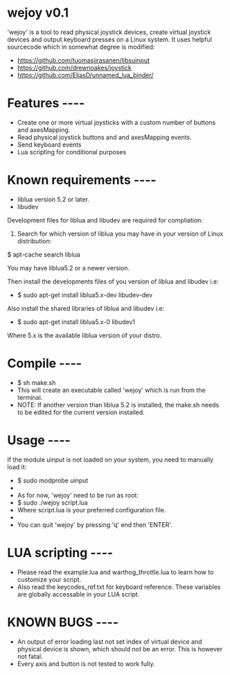 # wejoy v0.1

'wejoy' is a tool to read physical joystick devices, create virtual joystick devices and output keyboard presses on a Linux system. It uses helpful sourcecode which in somewhat degree is modified:
* https://github.com/tuomasjjrasanen/libsuinput
* https://github.com/drewnoakes/joystick
* https://github.com/EliasD/unnamed_lua_binder/


# Features ----
* Create one or more virtual joysticks with a custom number of buttons and axesMapping.
* Read physical joystick buttons and and axesMapping events.
* Send keyboard events
* Lua scripting for conditional purposes


# Known requirements ----
* liblua version 5.2 or later.
* libudev

Development files for liblua and libudev are required for compliation:

1. Search for which version of liblua you may have in your version of Linux distribution:

$ apt-cache search liblua

You may have liblua5.2 or a newer version.

Then install the developments files of you version of liblua and libudev i.e:
* $ sudo apt-get install liblua5.x-dev libudev-dev

Also install the shared libraries of liblua and libudev i.e:
* $ sudo apt-get install liblua5.x-0 libudev1

Where 5.x is the available liblua version of your distro.


# Compile ----
* $ sh make.sh
* This will create an executable called 'wejoy' which is run from the terminal.
* NOTE: If another version than liblua 5.2 is installed, the make.sh needs to be edited for the current version installed.


# Usage ----
If the module uinput is not loaded on your system, you need to manually load it:
* $ sudo modprobe uinput
*
* As for now, 'wejoy' need to be run as root:
* $ sudo ./wejoy script.lua
* Where script.lua is your preferred configuration file.
*
* You can quit 'wejoy' by pressing 'q' end then 'ENTER'.

# LUA scripting ----
* Please read the example.lua and warthog_throttle.lua to learn how to customize your script.
* Also read the keycodes_ref.txt for keyboard reference. These variables are globally accessable in your LUA script.


# KNOWN BUGS ----
* An output of error loading last not set index of virtual device and physical device is shown, which should not be an error. This is however not fatal.
* Every axis and button is not tested to work fully.
